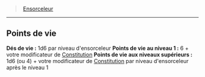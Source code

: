 ﻿---
!ClassHitPointsItem
Name: Points de vie
HitDice: 1d6 par niveau d'ensorceleur
HitPointsAt1stLevel: 6 + votre modificateur de [Constitution](hd_abilities_constitution.md)
HitPointsAtHigherLevels: 1d6 (ou 4) + votre modificateur de [Constitution](hd_abilities_constitution.md) par niveau d'ensorceleur après le niveau 1
Id: sorcerer_hd.md#points-de-vie
ParentLink: sorcerer_hd.md#ensorceleur
ParentName: Ensorceleur
NameLevel: 2
Attributes: {}
---
> [Ensorceleur](hd_sorcerer.md)

---

## Points de vie

**Dés de vie :** 1d6 par niveau d'ensorceleur
**Points de vie au niveau 1 :** 6 + votre modificateur de [Constitution](hd_abilities_constitution.md)
**Points de vie aux niveaux supérieurs :** 1d6 (ou 4) + votre modificateur de [Constitution](hd_abilities_constitution.md) par niveau d'ensorceleur après le niveau 1

